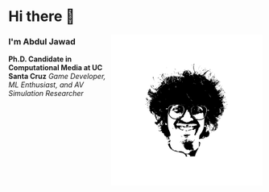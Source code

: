 # Hi there 👋

<img src="image/jawadefaj.png" alt="jawadefaj" width="300px" align="right" />

### I'm Abdul Jawad 
**Ph.D. Candidate in Computational Media at UC Santa Cruz** 
*Game Developer, ML Enthusiast, and AV Simulation Researcher*
